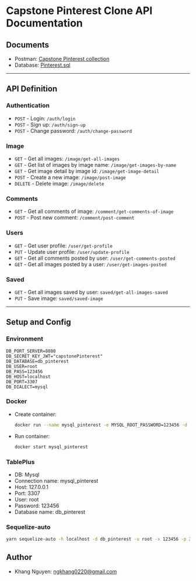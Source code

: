 # Capstone Pinterest Clone API Documentation

## Documents

- Postman: [Capstone Pinterest collection](./Capstone%20Pinterest.postman_collection.json)
- Database: [Pinterest.sql](./db_pinterest.sql)

---

## API Definition

### Authentication

- `POST` - Login: `/auth/login`
- `POST` - Sign up: `/auth/sign-up`
- `POST` - Change password: `/auth/change-password`

### Image

- `GET` - Get all images: `/image/get-all-images`
- `GET` - Get list of images by image name: `/image/get-images-by-name`
- `GET` - Get image detail by image id: `/image/get-image-detail`
- `POST` - Create a new image: `/image/post-image`
- `DELETE` - Delete image: `/image/delete`

### Comments

- `GET` - Get all comments of image: `/comment/get-comments-of-image`
- `POST` - Post new comment: `/comment/post-comment`

### Users

- `GET` - Get user profile: `/user/get-profile`
- `PUT` - Update user profile: `/user/update-profile`
- `GET` - Get all comments posted by user: `/user/get-comments-posted`
- `GET` - Get all images posted by a user: `/user/get-images-posted`

### Saved

- `GET` - Get all images saved by user: `saved/get-all-images-saved`
- `PUT` - Save image: `saved/saved-image`

---

## Setup and Config

### Environment

  ```text
  DB_PORT_SERVER=8080
  DB_SECRET_KEY_JWT="capstonePinterest"
  DB_DATABASE=db_pinterest
  DB_USER=root
  DB_PASS=123456
  DB_HOST=localhost
  DB_PORT=3307
  DB_DIALECT=mysql
  ```

### Docker

- Create container:

  ```bash
  docker run --name mysql_pinterest -e MYSQL_ROOT_PASSWORD=123456 -d -p 3307:3306 mysql:latest
  ```

- Run container:

  ```bash
  docker start mysql_pinterest
  ```

### TablePlus

- DB: Mysql
- Connection name: mysql_pinterest
- Host: 127.0.0.1
- Port: 3307
- User: root
- Password: 123456
- Database name: db_pinterest

### Sequelize-auto

  ```bash
  yarn sequelize-auto -h localhost -d db_pinterest -u root -x 123456 -p 3307 --dialect mysql -o src/models -l esm
  ```

## Author

- Khang Nguyen: <ngkhang0220@gmail.com>
